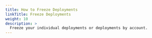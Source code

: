 ```yaml
---
title: How to Freeze Deployments
linkTitle: Freeze Deployments
weight: 10
description: >
  Freeze your individual deployments or deployments by account.
---
```


<!-- put images in this folder -->